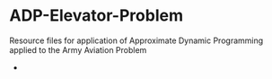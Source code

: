 # ADP-Elevator-Problem
Resource files for application of Approximate Dynamic Programming applied to the Army Aviation Problem

-

